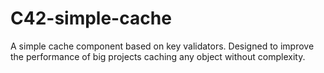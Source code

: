 # C42-simple-cache
A simple cache component based on key validators. Designed to improve the performance of big projects caching any object without complexity.
